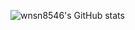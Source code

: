 ![wnsn8546's GitHub stats](https://github-readme-stats.vercel.app/api?username=wnsn8546&show_icons=true&theme=radical)
